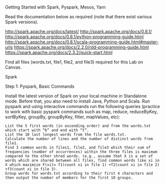 Getting Started with Spark, Pyspark, Mesos, Yarn

Read the documentation below as required (note that there exist various Spark versions).

http://spark.apache.org/docs/latest/
http://spark.apache.org/docs/0.8.1/ http://spark.apache.org/docs/0.8.1/python-programming-guide.html http://spark.apache.org/docs/0.8.1/scala-programming-guide.html#master-urls https://spark.apache.org/docs/2.2.0/rdd-programming-guide.html https://spark.apache.org/docs/2.3.2/quick-start.html

Find all files (words.txt, file1, file2, and file3) required for this Lab on Canvas.

Spark

Step 1: Pyspark, Basic Commands

Install the latest version of Spark on your local machine in Standalone mode. Before that, you also need to install Java, Python and Scala. Run pyspark and using interactive commands run the following queries (practice to work with basic pyspark commands such as map, reduce, reduceByKey, sortByKey, groupBy, groupByKey, filter, mapValues, etc):

    List the 5 first words (in ascending order) and from the words.txt which start with “b” and end with “t”.
    List the 10 last longest words from the file words.txt.
    Calculate the number of lines and the number of distinct words from file1.
    Find 3 common words in files1, file2, and file3 which their sum of frequencies (number of occurrences) within the three files is maximum compared to the other shred words. (e.g., assume that X is a set of words which are shared between all files, find common words like xi in X which maximize F(xi)= f1(count xi in file 1) +f2(count xi in file 2) +f3(count xi in file 3).
    Group words for words.txt according to their first 4 characters and then output the number of members for the first 10 groups.

